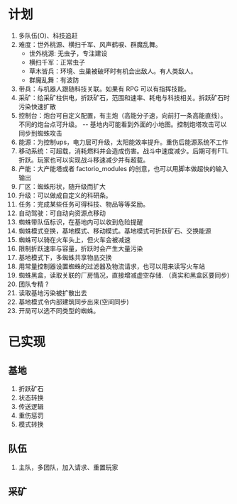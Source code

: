 计划
===
1. 多队伍(O)、科技追赶
2. 难度：世外桃源、横扫千军、风声鹤唳、群魔乱舞。
   - 世外桃源: 无虫子，专注建设
   - 横扫千军：正常虫子
   - 草木皆兵：环境、虫巢被破坏时有机会出敌人。有人类敌人。
   - 群魔乱舞：有波防
3. 带兵：与机器人跟随科技关联。如果有 RPG 可以有指挥技能。
4. 采矿：给采矿柱供电，折跃矿石，范围和速率、耗电与科技相关。拆跃矿石时污染快速扩散
5. 控制台：炮台可自定义配置，有主炮（高能分子速，向前打一条高能直线）。不同的炮台点可升级。
   -- 基地内可能看到外面的小地图。控制炮塔攻击可以同步到蜘蛛攻击
6. 能源：为控制ups，电力层可升级，太阳能效率提升。重伤后能源系统不工作
7. 移动系统：可超载，消耗燃料并会造成伤害。战斗中速度减少。后期可有FTL折跃。玩家也可以实现战斗移速减少并有超载。
8. 产能：大产能塔或者 factorio_modules 的创意，也可以用脚本做超快的输入输出
9. 厂区：蜘蛛形状，随升级而扩大
10. 升级：可以做成自定义的科研条。
11. 任务：完成某些任务可得科技、物品等等奖励。
12. 自动驾驶：可自动向资源点移动
13. 蜘蛛带队伍标识，在基地内可以收到危险提醒
14. 蜘蛛模式变换，基地模式、移动模式。基地模式可折跃矿石、交换能源
15. 蜘蛛可以骑在火车头上，但火车会被减速
16. 限制折跃速率与容量，折跃时会产生大量污染
17. 基地模式下，多蜘蛛共享物品交换
18. 用常量控制器设置蜘蛛的过滤器及物流请求，也可以用来读写火车站
19. 蜘蛛黑盒，读取关联的厂房情况，直接增减虚空存储. （真实和黑盒区要同步)
20. 团队专精 ?
21. 读取基地污染被扩散出去
22. 基地模式令内部建筑同步出来(空间同步)
23. 开局可以选不同类型的蜘蛛。

已实现
===

基地
---
1. 折跃矿石
2. 状态转换
3. 传送逻辑
4. 重伤惩罚
5. 模式转换

队伍 
---
1. 主队，多团队，加入请求、重置玩家

采矿
---
